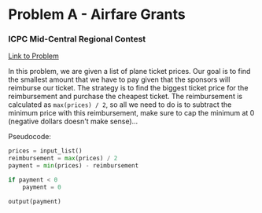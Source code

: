 # Problem A - Airfare Grants

### ICPC Mid-Central Regional Contest

[Link to Problem](https://mcpc24.kattis.com/contests/mcpc24/problems/airfaregrants)

In this problem, we are given a list of plane ticket prices. Our goal is to find the smallest amount that we have to pay given that the sponsors will reimburse our ticket. The strategy is to find the biggest ticket price for the reimbursement and purchase the cheapest ticket. The reimbursement is calculated as `max(prices) / 2`, so all we need to do is to subtract the minimum price with this reimbursement, make sure to cap the minimum at 0 (negative dollars doesn't make sense)...

Pseudocode:

```python
prices = input_list()
reimbursement = max(prices) / 2
payment = min(prices) - reimbursement

if payment < 0
    payment = 0

output(payment)
```